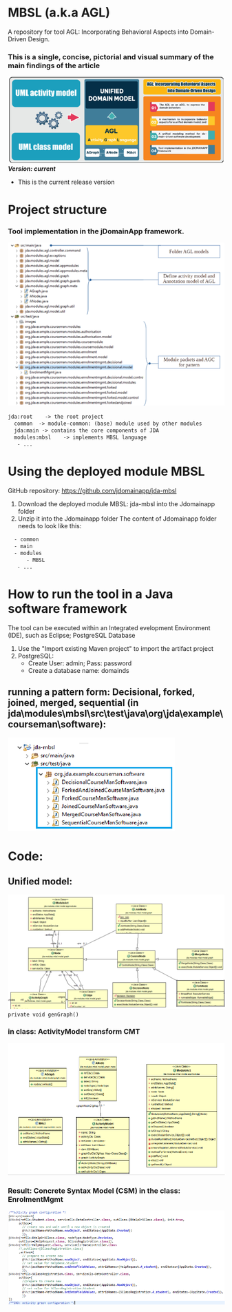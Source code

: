 # MBSL (a.k.a AGL)
A repository for tool AGL: Incorporating Behavioral Aspects into Domain-Driven Design.
### This is a single, concise, pictorial and visual summary of the main findings of the article
![Graphical abstracts](docs/images/Graphicalabstracts.png)
***Version: current***
- This is the current release version


# Project structure
### Tool implementation in the jDomainApp framework.
   ![Tool implementation in the jDOMAINAPP framework](docs/images/struct-tool1.png)
```
jda:root	-> the root project
  common  -> module-common: (base) module used by other modules
  jda:main -> contains the core components of JDA
  modules:mbsl    -> implements MBSL language
   - ...
```

# Using the deployed module MBSL
GitHub repository: https://github.com/jdomainapp/jda-mbsl
1. Download the deployed module MBSL: jda-mbsl into the Jdomainapp folder
2. Unzip it into the Jdomainapp folder
The content of Jdomainapp folder needs to look like this:
```
  - common
  - main
  - modules
      - MBSL
   - ...
```
# How to run the tool in a Java software framework
The tool can be executed within an Integrated evelopment Environment (IDE), such as Eclipse; PostgreSQL Database
1. Use the "Import existing Maven project" to import the artifact project
2. PostgreSQL:
   - Create User: admin; Pass: password
   - Create a database name: domainds
## running a pattern form: Decisional, forked, joined, merged, sequential (in jda\modules\mbsl\src\test\java\org\jda\example\courseman\software):
![running a pattern form](docs/images/sourses.png)
# Code:
## Unified model:
![Conceptual Model: CM](docs/images/agl_cm.PNG)
``private void genGraph()`` 
### in class: ActivityModel transform CMT
![ Abstract Syntax Model: ASM](docs/images/agl_cmt.PNG)
### Result: Concrete Syntax Model (CSM) in the class: EnrolmentMgmt
![Concrete Syntax Model: CSM](docs/images/agl_csm.PNG)

